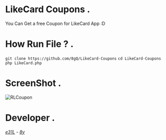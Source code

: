 # LikeCard Coupons . 

You Can Get a free Coupon for LikeCard App :D

# How Run File ? .

`git clone https://github.com/8gQ/LikeCard-Coupons`
`cd LikeCard-Coupons`
`php LikeCard.php`

# ScreenShot .

![RLCoupon](https://user-images.githubusercontent.com/67750979/119545159-7f965200-bd60-11eb-8794-ea1d076eab74.jpg)

# Developer .

*[e31L](https://instagram.com/e31l)* - *[8y](https://instagram.com/8y)*
